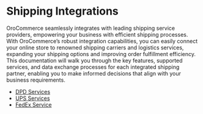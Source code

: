 <a id="integrations-shipping"></a>

# Shipping Integrations

OroCommerce seamlessly integrates with leading shipping service providers, empowering your business with efficient shipping processes. With OroCommerce’s robust integration capabilities, you can easily connect your online store to renowned shipping carriers and logistics services, expanding your shipping options and improving order fulfillment efficiency. This documentation will walk you through the key features, supported services, and data exchange processes for each integrated shipping partner, enabling you to make informed decisions that align with your business requirements.

* [DPD Services](../../../back-office/system/integrations/shipping-integration/dpd.md#doc-integrations-dpd)
* [UPS Services](ups.md#integrations-shipping-ups)
* [FedEx Service](fedex.md#integrations-shipping-fedex)
